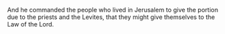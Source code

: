 And he commanded the people who lived in Jerusalem to give the portion due to the priests and the Levites, that they might give themselves to the Law of the Lord.
